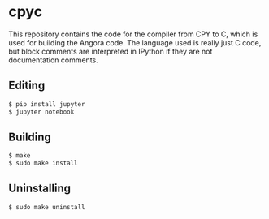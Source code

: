 # cpyc

This repository contains the code for the compiler from CPY to C, which is used for building the Angora code.
The language used is really just C code, but block comments are interpreted in IPython if they are not documentation comments.

## Editing

```sh
$ pip install jupyter
$ jupyter notebook
```

## Building

```sh
$ make
$ sudo make install
```

## Uninstalling

```sh
$ sudo make uninstall
```

